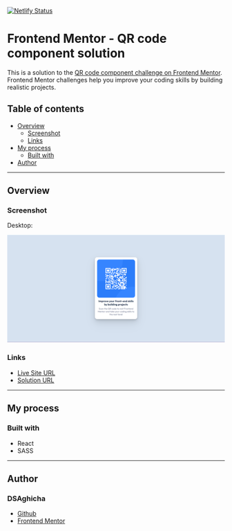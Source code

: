 [![Netlify Status](https://api.netlify.com/api/v1/badges/2a3e75ab-79c6-4d28-9b16-95aeae9f5f61/deploy-status)](https://app.netlify.com/sites/dsaghicha-qr-code-component/deploys)
# Frontend Mentor - QR code component solution

This is a solution to the [QR code component challenge on Frontend Mentor](https://www.frontendmentor.io/challenges/qr-code-component-iux_sIO_H). Frontend Mentor challenges help you improve your coding skills by building realistic projects. 

## Table of contents

- [Overview](#overview)
    - [Screenshot](#screenshot)
    - [Links](#links)
- [My process](#my-process)
    - [Built with](#built-with)
- [Author](#author)

---

## Overview

### Screenshot

Desktop:

![Final Desktop](./final/desktop.png)

### Links
- [Live Site URL](https://dsaghicha-qr-code-component.netlify.app)
- [Solution URL](https://www.frontendmentor.io/solutions/order-component-using-react-BJ22dmSBc)

---

## My process

### Built with
- React
- SASS

---

## Author

### DSAghicha
- [Github](https://github.com/DSAghicha)
- [Frontend Mentor](https://www.frontendmentor.io/solutions/qr-code-component-using-react-HycK7wSS9)
